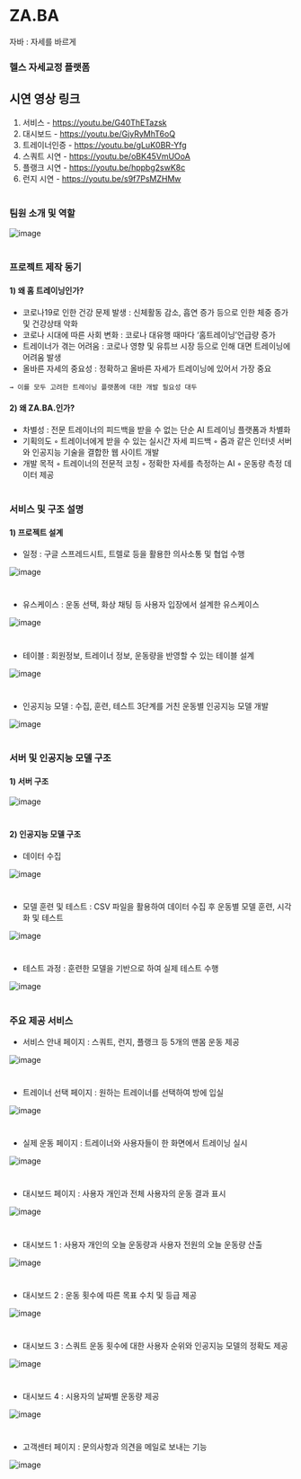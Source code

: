 # ZA.BA
자바 : 자세를 바르게

### 헬스 자세교정 플랫폼
  
 
## 시연 영상 링크

1. 서비스  -  https://youtu.be/G40ThETazsk
2. 대시보드  -  https://youtu.be/GjyRyMhT6oQ
3. 트레이너인증  -  https://youtu.be/gLuK0BR-Yfg
4. 스쿼트 시연  -  https://youtu.be/oBK45VmUOoA
5. 플랭크 시연  -  https://youtu.be/hppbg2swK8c
6. 런지 시연  -  https://youtu.be/s9f7PsMZHMw

#

### 팀원 소개 및 역할

![image](https://user-images.githubusercontent.com/62547169/138979253-109f0c6b-8f13-472e-8b69-6699bdca0d9b.png)

#

### 프로젝트 제작 동기


#### 1) 왜 홈 트레이닝인가?

   - 코로나19로 인한 건강 문제 발생 : 신체활동 감소, 흡연 증가 등으로 인한 체중 증가 및 건강상태 악화
   - 코로나 시대에 따른 사회 변화 : 코로나 대유행 때마다 ‘홈트레이닝’언급량 증가
   - 트레이너가 겪는 어려움 : 코로나 영향 및 유튜브 시장 등으로 인해 대면 트레이닝에 어려움 발생
   - 올바른 자세의 중요성 : 정확하고 올바른 자세가 트레이닝에 있어서 가장 중요

 `→ 이를 모두 고려한 트레이닝 플랫폼에 대한 개발 필요성 대두`
 
 #### 2) 왜 ZA.BA.인가?
 
   - 차별성 : 전문 트레이너의 피드백을 받을 수 없는 단순 AI 트레이닝 플랫폼과 차별화
   - 기획의도
    ◦ 트레이너에게 받을 수 있는 실시간 자세 피드백
    ◦ 줌과 같은 인터넷 서버와 인공지능 기술을 결합한 웹 사이트 개발
   - 개발 목적
    ◦ 트레이너의 전문적 코칭
    ◦ 정확한 자세를 측정하는 AI
    ◦ 운동량 측정 데이터 제공
    

#

### 서비스 및 구조 설명


#### 1) 프로젝트 설계

- 일정 : 구글 스프레드시트, 트렐로 등을 활용한 의사소통 및 협업 수행

![image](https://user-images.githubusercontent.com/62547169/138979400-aa1f8aee-5e9d-4ebb-94fc-c9a055483f1c.png)

#


- 유스케이스 : 운동 선택, 화상 채팅 등 사용자 입장에서 설계한 유스케이스

![image](https://user-images.githubusercontent.com/62547169/138979443-93d58703-a5c9-4fcc-a756-f8157d33b893.png)

#

- 테이블 : 회원정보, 트레이너 정보, 운동량을 반영할 수 있는 테이블 설계

![image](https://user-images.githubusercontent.com/62547169/138979460-652045c6-047f-4bad-9ce8-89deaa2eb462.png)

#

- 인공지능 모델 : 수집, 훈련, 테스트 3단계를 거친 운동별 인공지능 모델 개발

![image](https://user-images.githubusercontent.com/62547169/138979486-166342ad-6348-4be0-88ec-c835ea723f29.png)


#

### 서버 및 인공지능 모델 구조

#### 1) 서버 구조

![image](https://user-images.githubusercontent.com/62547169/138979554-e6312396-2161-4251-ba94-0ec70fc70ae6.png)


#

#### 2) 인공지능 모델 구조

- 데이터 수집

![image](https://user-images.githubusercontent.com/62547169/138979570-9deb3c22-27f3-4638-a40d-8f763fcbd6d4.png)

#

- 모델 훈련 및 테스트 : CSV 파일을 활용하여 데이터 수집 후 운동별 모델 훈련, 시각화 및 테스트

![image](https://user-images.githubusercontent.com/62547169/138979596-510af02e-5317-418d-8a45-9d388816aa28.png)

#

- 테스트 과정 : 훈련한 모델을 기반으로 하여 실제 테스트 수행

![image](https://user-images.githubusercontent.com/62547169/138979617-c48be645-408d-4e61-aa18-0af2c2f96cbd.png)


#

### 주요 제공 서비스

- 서비스 안내 페이지 : 스쿼트, 런지, 플랭크 등 5개의 맨몸 운동 제공

![image](https://user-images.githubusercontent.com/62547169/138979661-96a49d5f-a4dc-40a6-a8f8-98d2c0a10e8d.png)

#

- 트레이너 선택 페이지 : 원하는 트레이너를 선택하여 방에 입실

![image](https://user-images.githubusercontent.com/62547169/138979681-c453a6b6-8f98-44a7-bd84-cc612fe7ec3e.png)

#

- 실제 운동 페이지 : 트레이너와 사용자들이 한 화면에서 트레이닝 실시

![image](https://user-images.githubusercontent.com/62547169/138979686-eb5eadec-9409-40b9-9104-8b5dbd555b4c.png)

#

- 대시보드 페이지 : 사용자 개인과 전체 사용자의 운동 결과 표시

![image](https://user-images.githubusercontent.com/62547169/138979703-35d6a22d-f633-4f9d-8f3e-469f025a76b8.png)

#

- 대시보드 1 : 사용자 개인의 오늘 운동량과 사용자 전원의 오늘 운동량 산출

![image](https://user-images.githubusercontent.com/62547169/138979719-a3550c63-1b50-46c6-b91f-ae3c5c57df11.png)

#

- 대시보드 2 : 운동 횟수에 따른 목표 수치 및 등급 제공

![image](https://user-images.githubusercontent.com/62547169/138979739-749b1aa9-3434-472b-be83-a72ad8adc6cf.png)

#

- 대시보드 3 : 스쿼트 운동 횟수에 대한 사용자 순위와 인공지능 모델의 정확도 제공

![image](https://user-images.githubusercontent.com/62547169/138979747-aff95035-47e5-4dd3-b082-abc645df95a2.png)

#

- 대시보드 4 : 시용자의 날짜별 운동량 제공

![image](https://user-images.githubusercontent.com/62547169/138979764-8a0e3685-4cc4-43f2-a7f1-fa6a9c2a6759.png)

#

- 고객센터 페이지 : 문의사항과 의견을 메일로 보내는 기능

![image](https://user-images.githubusercontent.com/62547169/138979780-c858e77d-218d-492a-8bbb-966c2ef72537.png)


#
